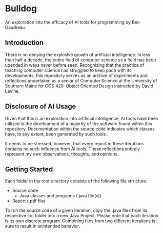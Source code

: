 # Bulldog
An exploration into the efficacy of AI tools for programming by Ben Gaudreau.

## Introduction
There is no denying the explosive growth of artificial intelligence. In less
than half a decade, the entire field of computer science as a field has been
upended in ways never before seen. Recognizing that the practice of teaching
computer science has struggled to keep pace with its developments, this
repository serves as an archive of experiments and reflections undertaken as a
senior of Computer Science at the University of Southern Maine for COS 420: 
Object Oriented Design instructed by David Levine.

## Disclosure of AI Usage
Given that this is an exploration into artificial intelligence, AI tools have
been utilized in the development of a majority of the software found within this
repository. Documentation within the source code indicates which classes have,
to any extent, been generated by such tools.
  
It needs to be stressed, however, that every report in these iterations contains
no such influence from AI tools. These reflections entirely represent my own
observations, thoughts, and opinions. 

## Getting Started
Each folder in the root directory consists of the following file structure:  
* Source code
  * Java classes and programs (.java file(s))
* Report (.pdf file)
  
To run the source code of a given iteration, copy the .java files from its
respective src folder into a new Java Project. Please note that each iteration
is its own discrete program. Combining files from two different iterations is
sure to result in unintended behavior.
